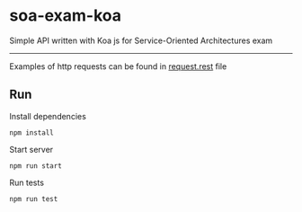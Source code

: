 # soa-exam-koa

Simple API written with Koa js for Service-Oriented Architectures exam

---

Examples of http requests can be found in [request.rest](./request.rest) file

## Run

Install dependencies
```
npm install
```

Start server
```
npm run start
```

Run tests
```
npm run test
```
